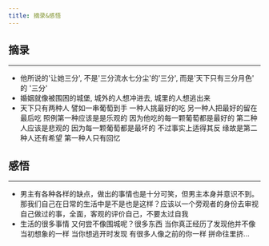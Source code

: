 ```yaml
---
title: 摘录&感悟
---
```

## 摘录
****
* 他所说的'让她三分',  不是'三分流水七分尘'的'三分', 而是'天下只有三分月色' 的 '三分'
* 婚姻就像被围困的城堡, 城外的人想冲进去, 城里的人想逃出来
* 天下只有两种人 譬如一串葡萄到手 一种人挑最好的吃 另一种人把最好的留在最后吃 照例第一种应该是是乐观的 因为他吃的每一颗葡萄都是最好的 第二种人应该是悲观的 因为每一颗葡萄都是最坏的 不过事实上适得其反 缘故是第二种人还有希望 第一种人只有回忆

## 感悟
****
* 男主有各种各样的缺点，做出的事情也是十分可笑，但男主本身并意识不到。那我们自己在日常的生活中是不是也是这样？应该以一个旁观者的身份去审视自己做过的事，全面，客观的评价自己，不要太过自我  
* 生活的很多事情 又何尝不像围城呢？很多东西 当你真正经历了发现他并不像当初想象的一样 当你想逃开时发现 有很多人像之前的你一样 拼命往里挤...